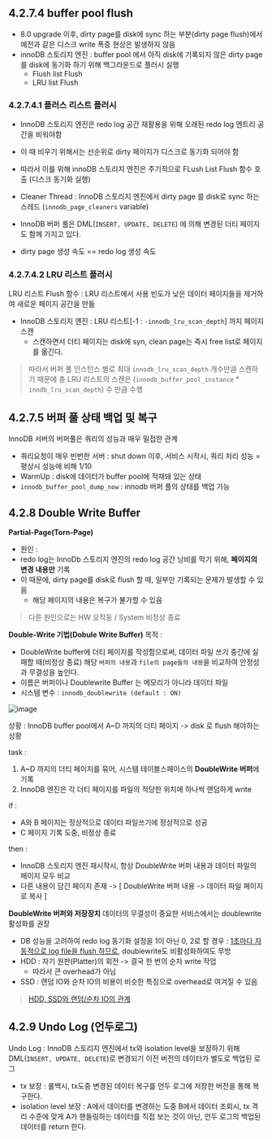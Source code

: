 ## 4.2.7.4 buffer pool flush 

- 8.0 upgrade 이후, dirty page를 disk에 sync 하는 부분(dirty page flush)에서 예전과 같은 디스크 write 폭증 현상은 발생하지 않음 
- innoDB 스토리지 엔진 : buffer pool 에서 아직 disk에 기록되지 않은 dirty page를 disk에 동기화 하기 위해 백그라운드로 플러시 실행 
  - Flush list Flush 
  - LRU list Flush 


### 4.2.7.4.1 플러스 리스트 플러시 
- InnoDB 스토리지 엔진은 redo log 공간 재활용을 위해 오래된 redo log 엔트리 공간을 비워야함 
- 이 때 비우기 위해서는 선순위로 dirty 페이지가 디스크로 동기화 되어야 함 
- 따라서 이를 위해 innoDB 스토리지 엔진은 주기적으로 FLush List Flush 함수 호출 (디스크 동기화 실행) 


- Cleaner Thread : InnoDB 스토리지 엔진에서 dirty page 를 disk로 sync 하는 스레드 (`innodb_page_cleaners` variable)
- InnoDB 버퍼 풀은 DML(`INSERT, UPDATE, DELETE`) 에 의해 변경된 더티 페이지도 함께 가지고 있다. 
- dirty page 생성 속도 == redo log 생성 속도 


### 4.2.7.4.2 LRU 리스트 플러시 
LRU 리스트 Flush 함수 : LRU 리스트에서 사용 빈도가 낮은 데이터 페이지들을 제거하여 새로운 페이지 공간을 만듦 
- InnoDB 스토리지 엔진 : LRU 리스트[-1 : `-innodb_lru_scan_depth`] 까지 페이지 스캔 
  - 스캔하면서 더티 페이지는 disk에 syn, clean page는 즉시 free list로 페이지를 옮긴다. 

> 따라서 버퍼 풀 인스턴스 별로 최대 `innodb_lru_scan_depth` 개수만큼 스캔하기 때문에 총 LRU 리스트의 스캔은 (`innodb_buffer_pool_instance` * `inndb_lru_scan_depth`) 수 만큼 수행 

## 4.2.7.5 버퍼 풀 상태 백업 및 복구 

InnoDB 서버의 버퍼풀은 쿼리의 성능과 매우 밀접한 관계 
- 쿼리요청이 매우 빈번한 서버 : shut down 이후, 서비스 시작시, 쿼리 처리 성능 = 평상시 성능에 비해 1/10 
- WarmUp : disk에 데이터가 buffer pool에 적재돼 있는 상태 
- `innodb_buffer_pool_dump_now` : innodb 버퍼 풀의 상태를 백업 가능 


## 4.2.8 Double Write Buffer 

**Partial-Page(Torn-Page)** 
- 원인 : 
- redo log는  InnoDb 스토리지 엔진의 redo log 공간 낭비를 막기 위해, **페이지의 변경 내용만** 기록 
- 이 때문에, dirty page를 disk로 flush 할 때, 일부만 기록되는 문제가 발생할 수 있음 
  - 해당 페이지의 내용은 복구가 불가할 수 있음 
> 다른 원인으로는 HW 오작동 / System 비정상 종료 


**Double-Write 기법(Dobule Write Buffer)**
목적 : 
- DoubleWrite buffer에 더티 페이지를 작성함으로써, 데이터 파일 쓰기 중간에 실패할 때(비정상 종료) 해당 `버퍼의 내용`과  `file의 page들의 내용`을 비교하여 안정성과 무결성을 높인다.
- 이름은 버퍼이나 Doublewrite Buffer 는 메모리가 아니라 데이터 파일
- 시스템 변수 : `innodb_doublewrite (default : ON)`

![image](https://user-images.githubusercontent.com/27190617/216042355-ef7bcfbd-b3bb-4e3e-8e89-2ae1aade8e38.png)

상황 : InnoDB buffer pool에서 A~D 까지의 더티 페이지 -> disk 로 flush 해야하는 상황

task : 
1. A~D 까지의 더티 페이지를 묶어, 시스템 테이블스페이스의 **DoubleWrite 버퍼**에 기록 
2. InnoDB 엔진은 각 더티 페이지를 파일의 적당한 위치에 하나씩 랜덤하게 write 

if : 
- A와 B 페이지는 정상적으로 데이터 파일쓰기에 정상적으로 성공 
- C 페이지 기록 도중, 비정상 종료 

then : 
- InnoDB 스토리지 엔진 재시작시, 항상 DoubleWrite 버퍼 내용과 데이터 파일의 페이지 모두 비교 
- 다른 내용이 담긴 페이지 존재 -> [ DoubleWrite 버퍼 내용 -> 데이터 파일 페이지로 복사 ]

**DoubleWrite 버퍼와 저장장치**
데이터의 무결성이 중요한 서비스에서는 doublewrite 활성화를 권장 
- DB 성능을 고려하여 redo log 동기화 설정을 1이 아닌 0, 2로 할 경우 : [1초마다 자동적으로 log file을 flush 하므로](http://minsql.com/mysql/innodb_flush_log_at_trx_commit-%EA%B0%9C%EB%85%90%EB%8F%84%EC%99%80-%ED%8A%9C%EB%8B%9D-%ED%8F%AC%EC%9D%B8%ED%8A%B8/), doublewrite도 비활성화하여도 무방 
- HDD : 자기 원판(Platter)의 회전 -> 결국 한 번의 순차 write 작업 
  - 따라서 큰 overhead가 아님 
- SSD : 랜덤 IO와 순차 IO의 비용이 비슷한 특징으로 overhead로 여겨질 수 있음  

> [HDD, SSD와 랜덤/순차 IO의 관계](https://velog.io/@keywookim/MySQL-Index-%EC%BF%BC%EB%A6%AC%ED%8A%9C%EB%8B%9D%EC%9D%98-%EA%B8%B0%EB%B3%B8-1)

## 4.2.9 Undo Log (언두로그)

Undo Log : InnoDB 스토리지 엔진에서 tx와 isolation level을 보장하기 위해 DML(`INSERT, UPDATE, DELETE`)로 변경되기 이전 버전의 데이터가 별도로 백업된 로그
- tx 보장 : 롤백시, tx도중 변경된 데이터 복구를 언두 로그에 저장한 버전을 통해 복구한다. 
- isolation level 보장 : A에서 데이터를 변경하는 도중 B에서 데이터 조회시, tx 격리 수준에 맞게 A가 핸들링하는 데이터를 직접 보는 것이 아닌, 언두 로그의 백업된 데이터를 return 한다. 

